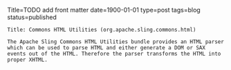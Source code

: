 Title=TODO add front matter 
date=1900-01-01
type=post
tags=blog
status=published
~~~~~~
Title: Commons HTML Utilities (org.apache.sling.commons.html)

The Apache Sling Commons HTML Utilities bundle provides an HTML parser which can be used to parse HTML and either generate a DOM or SAX events out of the HTML. Therefore the parser transforms the HTML into proper XHTML.